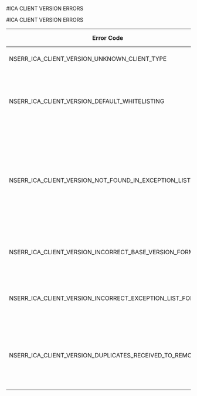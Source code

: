 #ICA CLIENT VERSION ERRORS

#ICA CLIENT VERSION ERRORS



<table><thead><tr><th>Error Code</th><th>Error Code(Decimal)</th><th>Error Code(Hex)</th><th>Error Message</th></tr></thead><tbody><tr><td>NSERR_ICA_CLIENT_VERSION_UNKNOWN_CLIENT_TYPE</td><td>3536</td><td>0xdd0</td><td>Unknown ICA client type.</td></tr><tr><td>NSERR_ICA_CLIENT_VERSION_DEFAULT_WHITELISTING</td><td>3537</td><td>0xdd1</td><td>Failed to initialize the ICA whitelist: Switched to default static ICA whitelisting</td></tr><tr><td>NSERR_ICA_CLIENT_VERSION_NOT_FOUND_IN_EXCEPTION_LIST</td><td>3538</td><td>0xdd2</td><td>The ICA client version you are requesting to remove from the exception list is not present in the exception list.</td></tr><tr><td>NSERR_ICA_CLIENT_VERSION_INCORRECT_BASE_VERSION_FORMAT</td><td>3539</td><td>0xdd3</td><td>Invalid format for the ICA client base version entered.</td></tr><tr><td>NSERR_ICA_CLIENT_VERSION_INCORRECT_EXCEPTION_LIST_FORMAT</td><td>3540</td><td>0xdd4</td><td>Invalid format for the ICA exception list entered.</td></tr><tr><td>NSERR_ICA_CLIENT_VERSION_DUPLICATES_RECEIVED_TO_REMOVE</td><td>3541</td><td>0xdd5</td><td>Two or more of the same client versions entered in the ICA exception list.</td></tr></tbody></table>
